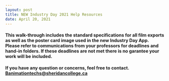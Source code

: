 ```yaml
---
layout: post
title: NEW Industry Day 2021 Help Resources  
date: April 20, 2021
---
```


#### This walk-through includes the standard specifications for all film exports as well as the poster card image used in the new Industry Day App.  Please refer to communications from your professors for deadlines and hand-in folders. If these deadlines are not met there is no garantee your work will be included. 
#### If you have any question or concerns, feel free to contact.  Banimationtechs@sheridancollege.ca 

<br>  
<br>  


